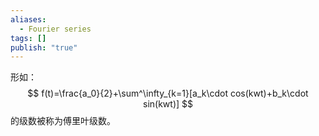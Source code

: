 ```yaml
---
aliases:
  - Fourier series
tags: []
publish: "true"
---
```


形如：
$$
f(t)=\frac{a_0}{2}+\sum^\infty_{k=1}[a_k\cdot cos(kwt)+b_k\cdot sin(kwt)]
$$
的级数被称为傅里叶级数。
